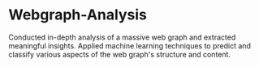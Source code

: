 # Webgraph-Analysis
Conducted in-depth analysis of a massive web graph and extracted meaningful insights. Applied machine learning techniques to predict and classify various aspects of the web graph's structure and content.
